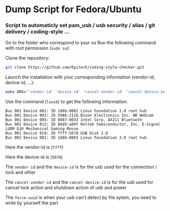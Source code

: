# Dump Script for Fedora/Ubuntu

### Script to automaticly set pam_usb / usb security / alias / git delivery / coding-style ...


Go to the folder who correspond to your os
Run the following command with root permission (`sudo su`):


Clone the repository:
```sh
git clone https://github.com/Epitech/coding-style-checker.git
```


Launch the installation with your corresponding information (vendor-id, device-id, ...):
```sh
make ARG="'vendor-id' 'device-id' 'cancel-vendor-id' 'cancel-device-ie'" FORCE="'forced-uuid'"
```


Use the command (`lsusb`) to get the following information:
```
Bus 001 Device 001: ID 1d6b:0002 Linux Foundation 2.0 root hub
Bus 001 Device 003: ID 5986:211b Bison Electronics Inc. HD Webcam
Bus 001 Device 005: ID 8087:0033 Intel Corp. AX211 Bluetooth
Bus 001 Device 012: ID 04d9:a09f Holtek Semiconductor, Inc. E-Signal LUOM G10 Mechanical Gaming Mouse
Bus 001 Device 019: ID ffff:5678 USB Disk 2.0
Bus 002 Device 001: ID 1d6b:0003 Linux Foundation 3.0 root hub
```


Here the vendor-id is (`ffff`)

Here the device-id is (`5678`)


The `vendor-id` and the `device-id` is for the usb used for the connection / lock and other

The `cancel-vendor-id` and the `cancel-device-id` is for the usb used for cancel lock action and shutdown action of usb and power


The `force-uuid` is when your usb can't detect by file sytem, you need to write by yourself the part
